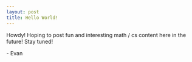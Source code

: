 ```yaml
---
layout: post
title: Hello World!
---
```


Howdy! Hoping to post fun and interesting math / cs content here in the future! Stay tuned!

\- Evan
